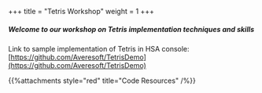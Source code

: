 +++
title = "Tetris Workshop"
weight = 1
+++

##### Welcome to our workshop on Tetris implementation techniques and skills

Link to sample implementation of Tetris in HSA console: [https://github.com/Averesoft/TetrisDemo](https://github.com/Averesoft/TetrisDemo)

{{%attachments style="red" title="Code Resources" /%}}